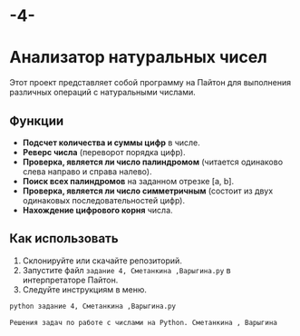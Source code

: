 # -4-
# Анализатор натуральных чисел

Этот проект представляет собой программу на Пайтон для выполнения различных операций с натуральными числами.

## Функции

- **Подсчет количества и суммы цифр** в числе.
- **Реверс числа** (переворот порядка цифр).
- **Проверка, является ли число палиндромом** (читается одинаково слева направо и справа налево).
- **Поиск всех палиндромов** на заданном отрезке [a, b].
- **Проверка, является ли число симметричным** (состоит из двух одинаковых последовательностей цифр).
- **Нахождение цифрового корня** числа.

## Как использовать

1. Склонируйте или скачайте репозиторий.
2. Запустите файл `задание 4, Сметанкина ,Варыгина.py` в интерпретаторе Пайтон.
3. Следуйте инструкциям в меню.

```bash
python задание 4, Сметанкина ,Варыгина.py

Решения задач по работе с числами на Python. Сметанкина , Варыгина
